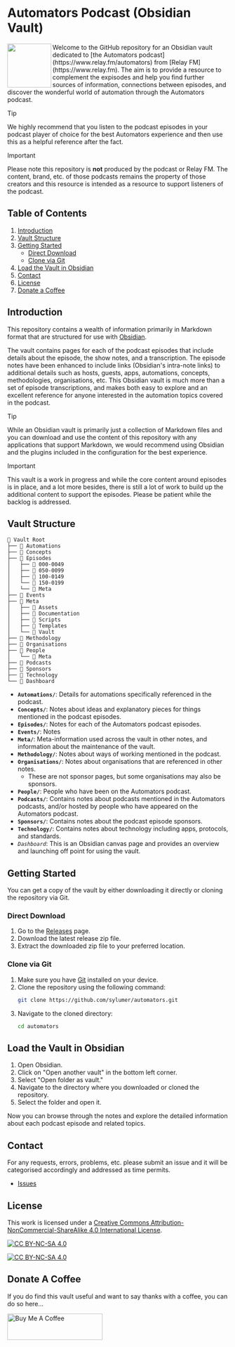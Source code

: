 # Automators Podcast (Obsidian Vault)

<img align="left" width="100" height="100" src="https://relayfm.s3.amazonaws.com/uploads/broadcast/image_2x/44/automators_artwork.png">
Welcome to the GitHub repository for an Obsidian vault dedicated to [the Automators podcast](https://www.relay.fm/automators) from [Relay FM](https://www.relay.fm).  The aim is to provide a resource to complement the expisodes and help you find further sources of information, connections between episodes, and discover the wonderful world of automation through the Automators podcast.

<span style="clear: both"></span>

> [!TIP]
> We highly recommend that you listen to the podcast episodes in your podcast player of choice for the best Automators experience and then use this as a helpful reference after the fact.

> [!IMPORTANT]  
> Please note this repository is **not** produced by the podcast or Relay FM. The content, brand, etc. of those podcasts remains the property of those creators and this resource is intended as a resource to support listeners of the podcast.


## Table of Contents

1. [Introduction](#introduction)
2. [Vault Structure](#vault-structure)
3. [Getting Started](#getting-started)
    - [Direct Download](#direct-download)
    - [Clone via Git](#clone-via-git)
4. [Load the Vault in Obsidian](#load-the-vault-in-obsidian)
5. [Contact](#contact)
6. [License](#license)
7. [Donate a Coffee](#donate-a-coffee)


## Introduction

This repository contains a wealth of information primarily in Markdown format that are structured for use with [Obsidian](https://obsidian.md). 

The vault contains pages for each of the podcast episodes that include details about the episode, the show notes, and a transcription.  The episode notes have been enhanced to include links (Obsidian's intra-note links) to additional details such as hosts, guests, apps, automations, concepts, methodologies, organisations, etc. This Obsidian vault is much more than a set of episode transcriptions, and makes both easy to explore and an excellent reference for anyone interested in the automation topics covered in the podcast.

> [!TIP]
> While an Obsidian vault is primarily just a collection of Markdown files and you can download and use the content of this repository with any applications that support Markdown, we would recommend using Obsidian and the plugins included in the configuration for the best experience.

> [!IMPORTANT]  
> This vault is a work in progress and while the core content around episodes is in place, and a lot more besides, there is still a lot of work to build up the additional content to support the episodes. Please be patient while the backlog is addressed.
> 

## Vault Structure

```
📂 Vault Root
├── 📁 Automations
├── 📁 Concepts
├── 📁 Episodes
│   ├── 📁 000-0049
│   ├── 📁 050-0099
│   ├── 📁 100-0149
│   └── 📁 150-0199
│   └── 📁 Meta
├── 📁 Events
├── 📁 Meta
│   ├── 📁 Assets
│   ├── 📁 Documentation
│   ├── 📁 Scripts
│   ├── 📁 Templates
│   └── 📁 Vault
├── 📁 Methodology
├── 📁 Organisations
├── 📁 People
│   └── 📁 Meta
├── 📁 Podcasts
├── 📁 Sponsors
├── 📁 Technology
└── 🚀 Dashboard
```

- **`Automations/`**: Details for automations specifically referenced in the podcast.
- **`Concepts/`**: Notes about ideas and explanatory pieces for things mentioned in the podcast episodes.
- **`Episodes/`**: Notes for each of the Automators podcast episodes.
- **`Events/`**: Notes 
- **`Meta/`**: Meta-information used across the vault in other notes, and information about the maintenance of the vault.
- **`Methodology/`**: Notes about ways of working mentioned in the podcast.
- **`Organisations/`**: Notes about organisations that are referenced in other notes.
	- These are not sponsor pages, but some organisations may also be sponsors.
- **`People/`**: People who have been on the Automators podcast.
- **`Podcasts/`**: Contains notes about podcasts mentioned in the Automators podcasts, and/or hosted by people who have appeared on the Automators podcast.
- **`Sponsors/`**: Contains notes about the podcast episode sponsors.
- **`Technology/`**: Contains notes about technology including apps, protocols, and standards.
- *`Dashboard`*: This is an Obsidian canvas page and provides an overview and launching off point for using the vault.



## Getting Started

You can get a copy of the vault by either downloading it directly or cloning the repository via Git.

### Direct Download

1. Go to the [Releases](https://github.com/sylumer/automators/releases) page.
2. Download the latest release zip file.
3. Extract the downloaded zip file to your preferred location.

### Clone via Git

1. Make sure you have [Git](https://git-scm.com/downloads) installed on your device.
2. Clone the repository using the following command:
    ```bash
    git clone https://github.com/sylumer/automators.git
    ```
3. Navigate to the cloned directory:
    ```bash
    cd automators
    ```

## Load the Vault in Obsidian

1. Open Obsidian.
2. Click on "Open another vault" in the bottom left corner.
3. Select "Open folder as vault."
4. Navigate to the directory where you downloaded or cloned the repository.
5. Select the folder and open it.

Now you can browse through the notes and explore the detailed information about each podcast episode and related topics.


## Contact

For any requests, errors, problems, etc. please submit an issue and it will be categorised accordingly and addressed as time permits.

- [Issues](https://github.com/sylumer/automators/issues)


## License
This work is licensed under a [Creative Commons Attribution-NonCommercial-ShareAlike 4.0 International License](http://creativecommons.org/licenses/by-nc-sa/4.0/).

[![CC BY-NC-SA 4.0](https://img.shields.io/badge/License-CC%20BY--NC--SA%204.0-lightgrey.svg)](http://creativecommons.org/licenses/by-nc-sa/4.0/)

[![CC BY-NC-SA 4.0](https://licensebuttons.net/l/by-nc-sa/4.0/88x31.png)](http://creativecommons.org/licenses/by-nc-sa/4.0/)


## Donate A Coffee
If you do find this vault useful and want to say thanks with a coffee, you can do so here...

<a href="https://www.buymeacoffee.com/sylumer" target="_blank"><img src="https://cdn.buymeacoffee.com/buttons/v2/default-yellow.png" alt="Buy Me A Coffee" style="height: 60px !important;width: 217px !important;" ></a>
